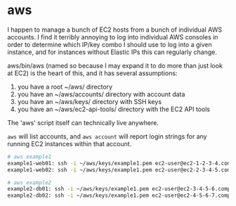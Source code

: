 aws
===

I happen to manage a bunch of EC2 hosts from a bunch of individual AWS accounts. I find it terribly annoying to log into individual AWS consoles in order to
 determine which IP/key combo I should use to log into a given instance, and
 for instances without Elastic IPs this can regularly change.

aws/bin/aws (named so because I may expand it to do more than just look at EC2) is the heart of this, and it has several assumptions:

1. you have a root ~/aws/ directory
2. you have an ~/aws/accounts/ directory with account data
3. you have an ~/aws/keys/ directory with SSH keys
4. you have an ~/aws/ec2-api-tools/ directory with the EC2 API tools

The 'aws' script itself can technically live anywhere.

`aws` will list accounts, and `aws account` will report login strings for any running EC2 instances within that account.

```bash
# aws example1
example1-web01: ssh -i ~/aws/keys/example1.pem ec2-user@ec2-1-2-3-4.compute-1.amazonaws.com
example1-web02: ssh -i ~/aws/keys/example1.pem ec2-user@ec2-2-3-4-5.compute-1.amazonaws.com
```

```bash
# aws example2
example2-db01: ssh -i ~/aws/keys/example1.pem ec2-user@ec2-3-4-5-6.compute-1.amazonaws.com
example2-db02: ssh -i ~/aws/keys/example1.pem ec2-user@ec2-4-5-6-7.compute-1.amazonaws.com
```

